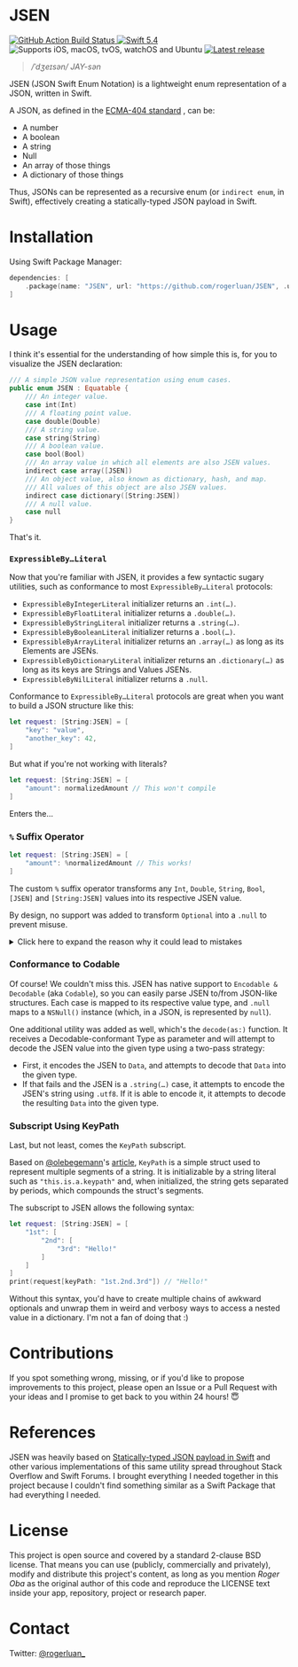 # JSEN

<p>
  <a href="https://github.com/rogerluan/JSEN/actions/workflows/run_tests.yml">
    <img src="/workflows/run_tests/badge.svg" alt="GitHub Action Build Status" />
  </a>
  <a href="https://swift.org">
    <img src="https://img.shields.io/badge/Swift-5.4-F05138?logo=swift&logoColor=white" alt="Swift 5.4" />
  </a>
  <img src="https://img.shields.io/static/v1?label=Platforms&message=iOS%20|%20macOS%20|%20tvOS%20|%20watchOS%20|%20Ubuntu%20&color=brightgreen" alt="Supports iOS, macOS, tvOS, watchOS and Ubuntu" />

  <a href="https://github.com/rogerluan/JSEN/releases/latest">
    <img src="https://img.shields.io/github/v/release/rogerluan/JSEN?sort=semver" alt="Latest release" />
  </a>
</p>

> _/ˈdʒeɪsən/ JAY-sən_

JSEN (JSON Swift Enum Notation) is a lightweight enum representation of a JSON, written in Swift.

A JSON, as defined in the [ECMA-404 standard](https://www.json.org) , can be:

- A number
- A boolean
- A string
- Null
- An array of those things
- A dictionary of those things

Thus, JSONs can be represented as a recursive enum (or `indirect enum`, in Swift), effectively creating a statically-typed JSON payload in Swift.

# Installation

Using Swift Package Manager:

```swift
dependencies: [
    .package(name: "JSEN", url: "https://github.com/rogerluan/JSEN", .upToNextMajor(from: "1.0.0")),
]
```

# Usage

I think it's essential for the understanding of how simple this is, for you to visualize the JSEN declaration:

```swift
/// A simple JSON value representation using enum cases.
public enum JSEN : Equatable {
    /// An integer value.
    case int(Int)
    /// A floating point value.
    case double(Double)
    /// A string value.
    case string(String)
    /// A boolean value.
    case bool(Bool)
    /// An array value in which all elements are also JSEN values.
    indirect case array([JSEN])
    /// An object value, also known as dictionary, hash, and map.
    /// All values of this object are also JSEN values.
    indirect case dictionary([String:JSEN])
    /// A null value.
    case null
}
```

That's it.

### `ExpressibleBy…Literal`

Now that you're familiar with JSEN, it provides a few syntactic sugary utilities, such as conformance to most `ExpressibleBy…Literal` protocols:

- `ExpressibleByIntegerLiteral` initializer returns an `.int(…)`.
- `ExpressibleByFloatLiteral` initializer returns a `.double(…)`.
- `ExpressibleByStringLiteral` initializer returns a  `.string(…)`.
- `ExpressibleByBooleanLiteral` initializer returns a `.bool(…)`.
- `ExpressibleByArrayLiteral` initializer returns an `.array(…)` as long as its Elements are JSENs.
- `ExpressibleByDictionaryLiteral` initializer returns an `.dictionary(…)` as long as its keys are Strings and Values JSENs.
- `ExpressibleByNilLiteral` initializer returns a `.null`.

Conformance to `ExpressibleBy…Literal` protocols are great when you want to build a JSON structure like this:

```swift
let request: [String:JSEN] = [
    "key": "value",
    "another_key": 42,
]
```

But what if you're not working with literals?

```swift
let request: [String:JSEN] = [
    "amount": normalizedAmount // This won't compile
]
```

Enters the…

### `%` Suffix Operator

```swift
let request: [String:JSEN] = [
    "amount": %normalizedAmount // This works!
]
```

The custom `%` suffix operator transforms any `Int`, `Double`, `String`, `Bool`, `[JSEN]` and `[String:JSEN]` values into its respective JSEN value.


By design, no support was added to transform `Optional` into a `.null` to prevent misuse.

<details><summary>Click here to expand the reason why it could lead to mistakes</summary>
<p>

To illustrate the possible problems around an `%optionalValue` operation, picture the following scenario:

```swift
let request: [String:JSEN] = [
    "middle_name": %optionalString
]
network.post(path: "user", parameters: request)
network.put(path: "user", parameters: request)
network.patch(path: "user", parameters: request)
network.mergePatch(path: "user", parameters: request)
```

In the scenarios above, what do you think should be the RESTful expected behavior?

If the `%` operator detected a nonnull String, great. But if it detected its underlying value to be `.none` (aka `nil`), it would convert the value to `.null`, which, when encoded, would be converted to `NSNull()` (more on this below in the Codable section). As you imagine, `NSNull()` and `nil` have very different behaviors when it comes to RESTful APIs - the former might delete the key information on the database, while the latter will simply be ignored by Swift Dictionary (as if the field wasn't even there).

Hence, if you want to use an optional value, make the call explicit by using either `.null` if you know the value must be encoded into a `NSNull()` instance, or unwrap its value and wrap it around one of the non-null JSEN cases.

</p>
</details>

### Conformance to Codable

Of course! We couldn't miss this. JSEN has native support to `Encodable & Decodable` (aka `Codable`), so you can easily parse JSEN to/from JSON-like structures. Each case is mapped to its respective value type, and `.null` maps to a `NSNull()` instance (which, in a JSON, is represented by `null`).

One additional utility was added as well, which's the `decode(as:)` function. It receives a Decodable-conformant Type as parameter and will attempt to decode the JSEN value into the given type using a two-pass strategy:
- First, it encodes the JSEN to `Data`, and attempts to decode that `Data` into the given type.
- If that fails and the JSEN is a `.string(…)` case, it attempts to encode the JSEN's string using `.utf8`. If it is able to encode it, it attempts to decode the resulting `Data` into the given type.

### Subscript Using KeyPath

Last, but not least, comes the `KeyPath` subscript.

Based on [@olebegemann](https://twitter.com/olebegemann)'s [article](https://oleb.net/blog/2017/01/dictionary-key-paths), `KeyPath` is a simple struct used to represent multiple segments of a string. It is initializable by a string literal such as `"this.is.a.keypath"` and, when initialized, the string gets separated by periods, which compounds the struct's segments.

The subscript to JSEN allows the following syntax:

```swift
let request: [String:JSEN] = [
    "1st": [
        "2nd": [
            "3rd": "Hello!"
        ]
    ]
]
print(request[keyPath: "1st.2nd.3rd"]) // "Hello!"
```

Without this syntax, you'd have to create multiple chains of awkward optionals and unwrap them in weird and verbosy ways to access a nested value in a dictionary. I'm not a fan of doing that :)

# Contributions

If you spot something wrong, missing, or if you'd like to propose improvements to this project, please open an Issue or a Pull Request with your ideas and I promise to get back to you within 24 hours! 😇

# References

JSEN was heavily based on [Statically-typed JSON payload in Swift](https://jobandtalent.engineering/statically-typed-json-payload-in-swift-bd193a9e8cf2) and other various implementations of this same utility spread throughout Stack Overflow and Swift Forums. I brought everything I needed together in this project because I couldn't find something similar as a Swift Package that had everything I needed.

# License

This project is open source and covered by a standard 2-clause BSD license. That means you can use (publicly, commercially and privately), modify and distribute this project's content, as long as you mention *Roger Oba* as the original author of this code and reproduce the LICENSE text inside your app, repository, project or research paper.

# Contact

Twitter: [@rogerluan_](https://twitter.com/rogerluan_)
